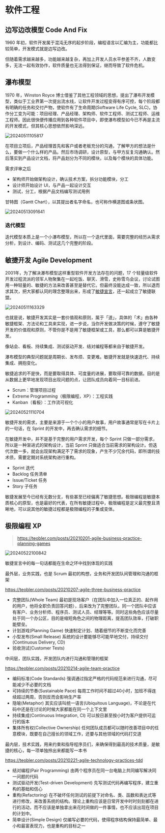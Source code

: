 # 软件工程

## 边写边改模型 Code And Fix

1960 年初，软件开发属于混沌无序的起步阶段，编程语言以汇编为主，功能都比较简单，开发模式就是边写边改。

但随着需求越来越多，功能越来越复杂，再加上开发人员水平参差不齐，人数变多，无法一起有效协作，软件质量也无法得到保证，继而导致了软件危机。

## 瀑布模型

1970 年，Winston Royce 博士借鉴了其他工程领域的思想，提出了瀑布开发模型，类似于工业界第一次提出流水线，让软件开发过程变得有序可控，每个阶段都有明确的任务和交付产物，使软件有了生命周期(Software Life Cycle, SLC)，协作分工变为可能：项目经理、产品经理、架构师、软件工程师、测试工程师、运维工程师。因此很快便传播应用到各种软件项目中，即使瀑布模型如今已不再是主流的开发模式，但其核心思想依然影响深远。

![20240511105817](https://image.zuoright.com/20240511105817.png)

在项目立项后，产品经理首先和客户或者老板充分的沟通，了解甲方的想法是什么，要做一个什么样的产品。然后市场调研，设计原型，与甲方反复沟通确认。然后落实到产品设计文档，将产品划分为不同的模块，以及每个模块的具体功能。

需求评审之后

- 架构师开始做架构设计，确认技术方案，拆分功能模块，分工
- 设计师开始设计 UI，与产品一起设计交互
- 测试，分工，根据产品文档编写测试用例

甘特图（Gantt Chart），以其提出者名字命名，也可称作横道图或条状图。

![20240513091641](https://image.zuoright.com/20240513091641.png)

### 迭代模型

迭代模型本质上是一个小瀑布模型，所以在一个迭代里面，需要完整的经历从需求分析，到设计、编码、测试这几个完整的阶段。

## 敏捷开发 Agile Development

2001年，为了解决瀑布模型这样重型软件开发方法存在的问题，17 个轻量级软件开发过程流派的领军人物聚集在一起吃饭、聊天、滑雪，史称雪鸟会议，讨论试图用一种轻量的、敏捷的方法来改善甚至是替代它。但最终没能达成一致，所以退而求其次，把大家都认同的理念整理出来，形成了[敏捷宣言](https://agilemanifesto.org/)，还一起成立了敏捷联盟。

![20240511163329](https://image.zuoright.com/20240511163329.png)

也就是说，敏捷开发其实是一套价值观和原则，属于「道」，具体的「术」由各种敏捷框架、方法论和工具来实现，进一步说，当你开发做决策的时候，遵守了敏捷开发的价值观和原则，不管你是不是用了敏捷框架或工具，那么都可以算是敏捷开发。

像站会、看板、持续集成、测试驱动开发、结对编程等都来自于敏捷开发。

瀑布模型的典型问题就是周期长、发布烦、变更难。敏捷开发就是快速迭代、持续集成、拥抱变化。

敏捷追求的不是快，而是要取得具体、可度量的进展，要取得可靠的数据。目的是从数据上更早地发现项目出现问题的点，让团队成员向着同一目标前进。

- Scrum：管理项目过程
- Extreme Programming（极限编程，XP）：工程实践
- Kanban（看板）：工作流可视化

![20240521110704](https://image.zuoright.com/20240521110704.png)

敏捷开发的需求，主要是来源于一个个小的用户故事，用户故事通常是写在卡片上的一句话，在 Sprint 的开发中，再去确认需求的细节。

在敏捷开发中，并不是基于完整的用户需求开发，每个 Sprint 只做一部分需求，所以是一种渐进式的架构设计，当前 Sprint 只做适合当前需求的架构设计。但迭代次数一多，就会出现架构满足不了需求的现象，产生不少冗余代码，即所谓的技术债，需要定期对系统架构进行重构。

- Sprint 迭代
- Backlog 任务清单
- Issue/Ticket 任务
- Story 子任务

敏捷发展至今已经有无数分支，有些甚至已经偏离了敏捷思想。极限编程是敏捷本质核心的原型，也是最好的代表，在所有敏捷过程中，极限编程是定义最完整且清晰地，可以说其他的敏捷过程都是极限编程的子集或变体。

## 极限编程 XP

> <https://teobler.com/posts/20210201-agile-business-practice-planning-games>

![20240522100842](https://image.zuoright.com/20240522100842.png)

敏捷宣言中的每一句话都能在生命之环中找到体现的实践

最外层，业务实践，也是 Scrum 最初的构想，业务和开发团队间管理和沟通的框架

<https://teobler.com/posts/20210207-agile-three-business-practice>

- 完整团队(Whole Team) 最初是现场客户（在团队中加入一位真正的、起作用的用户，他将全职负责回答问题），后来改为了完整团队，同一个团队中应该有客户、业务分析师、程序员、测试人员、经理等等。同时这些角色应该尽量处于同一个办公区，目的是缩短角色之间的物理距离，提高团队效率，打破职能壁垒。
- 计划游戏(Planning Game) 快速制定计划、随着细节的不断变化而完善
- 小型发布(Small Release) 系统的设计要能够尽可能早地交付，持续交付(Continuous Delivery, CD)
- 验收测试(Customer Tests)

中间层，团队实践，开发团队内进行沟通和管理的框架

<https://teobler.com/posts/20210214-agile-team-practice>

- 编码标准(Code Standards) 强调通过指定严格的代码规范来进行沟通，尽可能减少不必要的文档
- 可持续的节奏(Sustainable Pace) 每周工作时间不超过40小时，加班不得连续超过两周，否则反而会影响生产率
- 隐喻(Metaphor) 其实应该叫统一语言(Ubiquitous Language)，不论是在代码中还是在讨论的时候大家都能在同一个上下文里
- 持续集成(Continuous Integration, CI) 可以按日甚至按小时为客户提供可运行的版本
- 集体所有权(Collective Ownership) 任何团队成员都可以随时改善项目中的任意模块，既要在自己擅长的领域工作，还要与其他领域的代码打交道

最内层，技术实践，用来约束和指导程序员们，来确保得到最高的技术质量，是敏捷的核心，每一项单独拎出来都能写一本书

<https://teobler.com/posts/20210221-agile-technology-practices-tdd>

- 结对编程(Pair Programming) 由两个程序员在同一台电脑上共同编写解决同一问题的代码
- 测试驱动开发(Test-driven Development) 先写测试代码再编写程序，建立重构的基础和信心
- 重构(Refactoring) 在不破坏任何测试的前提下对命名、类、函数和表达式等进行修改，来改善系统的结构。理论上重构应该是日常开发中时时刻刻都在进行的活动，而不应该是单独拿出来花时间做的一件事情，也不应该出现在项目的计划中。
- 简单设计(Simple Design) 仅编写必要的代码，使得程序结构保持最简单、最小和最富表现力，也是重构的目标之一
